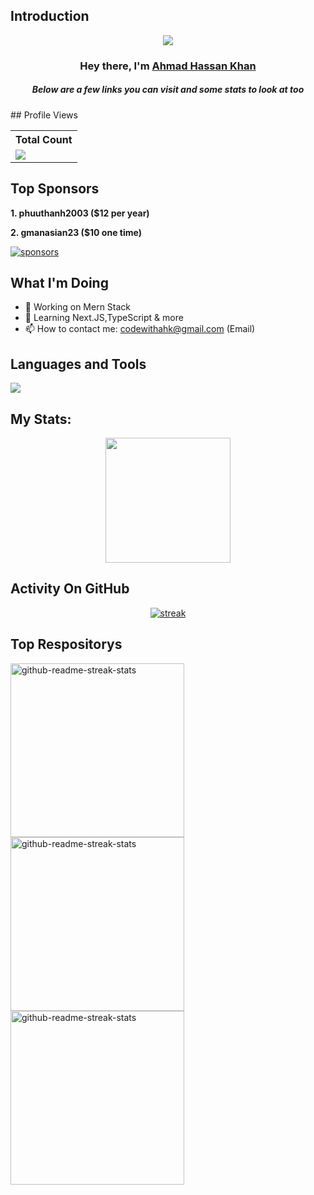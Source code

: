 ## Introduction
<p align="center">
<img src="https://readme-typing-svg.demolab.com/?lines=Mern%20Stack%20Developer%20Bot;MongoDb%20Express%ReactJSover%20NodeJS;2+%2B%20years%20of%20coding%20experience&font=Fira%20Code&center=true&width=700&height=45&color=fff53a&vCenter=true&pause=1000&size=25" /></a>
</p>

<h3 align="center">Hey there, I'm <a href="https://github.com/mrahmadhassankhan">Ahmad Hassan Khan</a></h3>
<h5 align="center">Below are a few links you can visit and some stats to look at too</h5>
## Profile Views
  <table>
    <tr>
      <!-- <th>Profile Views</th> -->
      <th>Total Count</th>
    </tr>
    <tr>
      <!-- <td>
        <div align="center">
          <a href="https://github.com/mrahmadhassankhan"><img src="https://github.com/mrahmadhassankhan.png" alt="@mrahmadhassankhan" width="52" /></a>
          <br />
          <a align="center" href="https://github.com/mrahmadhassankhan"><b>Ahmad Hassan Khan</b></a>
        </b>
      </td> -->
      <!-- Profile Views -->
      <td>
         <a href="https://github.com/mrahmadhassankhan"> <img src="https://komarev.com/ghpvc/?username=mrahmadhassankhan&style=for-the-badge&color=brightgreen"> </a>
      </td>
    </tr>
  </table>

## Top Sponsors
**1. phuuthanh2003 ($12 per year)**

**2. gmanasian23 ($10 one time)**

   <a href="https://github.com/sponsors/mrahmadhassankhan"><img alt="sponsors" title="All Sponsors" src="https://img.shields.io/badge/-All Sponsors-FD9494?style=for-the-badge&logo=GitHub&logoColor=black"/></a>

## What I'm Doing

- 🔭 Working on Mern Stack
- 🌱 Learning Next.JS,TypeScript & more
- 📫 How to contact me: codewithahk@gmail.com (Email)

## Languages and Tools

<p align="left"> <a href="https://github.com/mrahmadhassankhan"><img src="https://skillicons.dev/icons?i=html,css,js,bootstrap,tailwind,react,redux,express,nodejs,mongodb,postman,ubuntu,vscode,git,github,figma"> </a> </p>

## My Stats:
<p align="center">
<img height="200px" src="https://github-readme-stats.vercel.app/api?username=mrahmadhassankhan&hide_border=true&show_icons=true&count_private=true&theme=gruvbox&bg_color=151515">
</p>

## Activity On GitHub

<p align="center">
  <a href="https://github.com/mrahmadhassankhan">      
<img title="stats" alt="streak" src="https://github-readme-streak-stats.herokuapp.com/?user=mrahmadhassankhan&theme=dark&hide_border=true&stroke=f53b3b"/>
</a> 
</p>

## Top Respositorys
  <p align="left">
     <a href="https://github.com/mrahmadhassankhan/Profile-Badges"><img width="278" src="https://denvercoder1-github-readme-stats.vercel.app/api/pin/?username=mrahmadhassankhan&repo=Profile-Badges&theme=react&bg_color=1F222E&title_color=F8D866&hide_border=true&icon_color=F8D866&show_icons=false" alt="github-readme-streak-stats"></a>
    <a href="https://github.com/mrahmadhassankhan/IP-Finder"><img width="278" src="https://denvercoder1-github-readme-stats.vercel.app/api/pin/?username=mrahmadhassankhan&repo=IP-Finder&theme=react&bg_color=1F222E&title_color=F8D866&hide_border=true&icon_color=F8D866&show_icons=false" alt="github-readme-streak-stats"></a>
   <a href="https://github.com/ChatCool-Inc/chatcool"><img width="278" src="https://denvercoder1-github-readme-stats.vercel.app/api/pin/?username=ChatCool-Inc&repo=chatcool&theme=react&bg_color=1F222E&title_color=F8D866&hide_border=true&icon_color=F8D866&show_icons=false" alt="github-readme-streak-stats"></a>
  </p>


